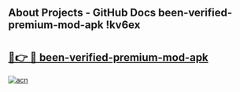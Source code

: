 ## About Projects - GitHub Docs been-verified-premium-mod-apk !kv6ex

# <h2><a href="https://andorid.site?title=been-verified-premium-mod-apk&ref=13PRO">🔗👉 🔴 been-verified-premium-mod-apk</a></h2>

[![acn](https://github.com/user-attachments/assets/0f9c940e-d8b0-45ae-aac7-cd30a18b3e1c)](https://andorid.site?title=been-verified-premium-mod-apk&ref=13PRO)

